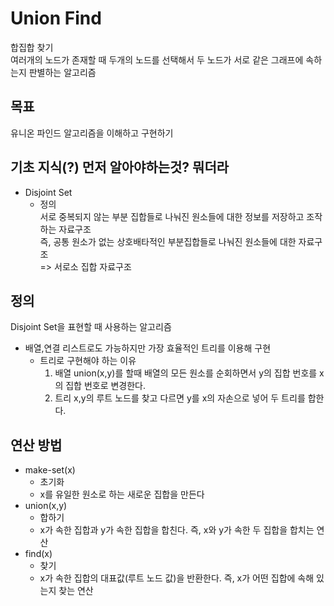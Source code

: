 # Union Find
합집합 찾기  
여러개의 노드가 존재할 때 두개의 노드를 선택해서 두 노드가 서로 같은 그래프에 속하는지 판별하는 알고리즘

## 목표
유니온 파인드 알고리즘을 이해하고 구현하기

## 기초 지식(?) 먼저 알아야하는것? 뭐더라
- Disjoint Set
    - 정의  
        서로 중복되지 않는 부분 집합들로 나눠진 원소들에 대한 정보를 저장하고 조작하는 자료구조  
        즉, 공통 원소가 없는 상호배타적인 부분집합들로 나눠진 원소들에 대한 자료구조  
        => 서로소 집합 자료구조

## 정의
Disjoint Set을 표현할 때 사용하는 알고리즘  
- 배열,연결 리스트로도 가능하지만 가장 효율적인 트리를 이용해 구현
    - 트리로 구현해야 하는 이유
        1. 배열
            union(x,y)를 할때 배열의 모든 원소를 순회하면서 y의 집합 번호를 x의 집합 번호로 변경한다.
        2. 트리
            x,y의 루트 노드를 찾고 다르면 y를 x의 자손으로 넣어 두 트리를 합한다.


## 연산 방법
- make-set(x)
    - 초기화
    - x를 유일한 원소로 하는 새로운 집합을 만든다
- union(x,y)
    - 합하기
    - x가 속한 집합과 y가 속한 집합을 합친다. 즉, x와 y가 속한 두 집합을 합치는 연산
- find(x)
    - 찾기
    - x가 속한 집합의 대표값(루트 노드 값)을 반환한다. 즉, x가 어떤 집합에 속해 있는지 찾는 연산


